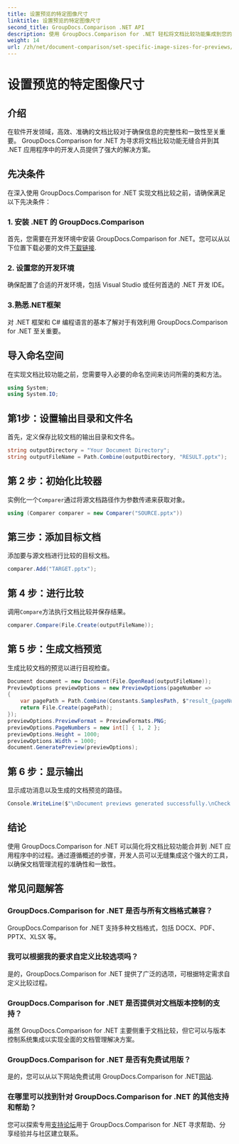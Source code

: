 ```yaml
---
title: 设置预览的特定图像尺寸
linktitle: 设置预览的特定图像尺寸
second_title: GroupDocs.Comparison .NET API
description: 使用 GroupDocs.Comparison for .NET 轻松将文档比较功能集成到您的 .NET 应用程序中。
weight: 14
url: /zh/net/document-comparison/set-specific-image-sizes-for-previews/
---
```


# 设置预览的特定图像尺寸

## 介绍
在软件开发领域，高效、准确的文档比较对于确保信息的完整性和一致性至关重要。 GroupDocs.Comparison for .NET 为寻求将文档比较功能无缝合并到其 .NET 应用程序中的开发人员提供了强大的解决方案。
## 先决条件
在深入使用 GroupDocs.Comparison for .NET 实现文档比较之前，请确保满足以下先决条件：
### 1. 安装 .NET 的 GroupDocs.Comparison
首先，您需要在开发环境中安装 GroupDocs.Comparison for .NET。您可以从以下位置下载必要的文件[下载链接](https://releases.groupdocs.com/comparison/net/).
### 2. 设置您的开发环境
确保配置了合适的开发环境，包括 Visual Studio 或任何首选的 .NET 开发 IDE。
### 3.熟悉.NET框架
对 .NET 框架和 C# 编程语言的基本了解对于有效利用 GroupDocs.Comparison for .NET 至关重要。

## 导入命名空间
在实现文档比较功能之前，您需要导入必要的命名空间来访问所需的类和方法。
```csharp
using System;
using System.IO;
```
## 第1步：设置输出目录和文件名
首先，定义保存比较文档的输出目录和文件名。
```csharp
string outputDirectory = "Your Document Directory";
string outputFileName = Path.Combine(outputDirectory, "RESULT.pptx");
```
## 第 2 步：初始化比较器
实例化一个`Comparer`通过将源文档路径作为参数传递来获取对象。
```csharp
using (Comparer comparer = new Comparer("SOURCE.pptx"))
```
## 第三步：添加目标文档
添加要与源文档进行比较的目标文档。
```csharp
comparer.Add("TARGET.pptx");
```
## 第 4 步：进行比较
调用`Compare`方法执行文档比较并保存结果。
```csharp
comparer.Compare(File.Create(outputFileName));
```
## 第 5 步：生成文档预览
生成比较文档的预览以进行目视检查。
```csharp
Document document = new Document(File.OpenRead(outputFileName));
PreviewOptions previewOptions = new PreviewOptions(pageNumber =>
{
    var pagePath = Path.Combine(Constants.SamplesPath, $"result_{pageNumber}.png");
    return File.Create(pagePath);
});
previewOptions.PreviewFormat = PreviewFormats.PNG;
previewOptions.PageNumbers = new int[] { 1, 2 };
previewOptions.Height = 1000;
previewOptions.Width = 1000;
document.GeneratePreview(previewOptions);
```
## 第 6 步：显示输出
显示成功消息以及生成的文档预览的路径。
```csharp
Console.WriteLine($"\nDocument previews generated successfully.\nCheck output in {outputDirectory}.");
```

## 结论
使用 GroupDocs.Comparison for .NET 可以简化将文档比较功能合并到 .NET 应用程序中的过程。通过遵循概述的步骤，开发人员可以无缝集成这个强大的工具，以确保文档管理流程的准确性和一致性。
## 常见问题解答
### GroupDocs.Comparison for .NET 是否与所有文档格式兼容？
GroupDocs.Comparison for .NET 支持多种文档格式，包括 DOCX、PDF、PPTX、XLSX 等。
### 我可以根据我的要求自定义比较选项吗？
是的，GroupDocs.Comparison for .NET 提供了广泛的选项，可根据特定需求自定义比较过程。
### GroupDocs.Comparison for .NET 是否提供对文档版本控制的支持？
虽然 GroupDocs.Comparison for .NET 主要侧重于文档比较，但它可以与版本控制系统集成以实现全面的文档管理解决方案。
### GroupDocs.Comparison for .NET 是否有免费试用版？
是的，您可以从以下网站免费试用 GroupDocs.Comparison for .NET[网站](https://releases.groupdocs.com/).
### 在哪里可以找到针对 GroupDocs.Comparison for .NET 的其他支持和帮助？
您可以探索专用[支持论坛](https://forum.groupdocs.com/c/comparison/12)用于 GroupDocs.Comparison for .NET 寻求帮助、分享经验并与社区建立联系。
